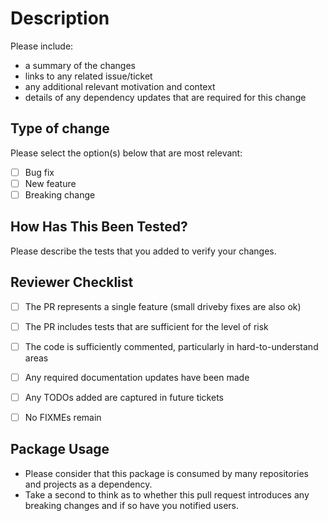 # Description

Please include:
- a summary of the changes
- links to any related issue/ticket
- any additional relevant motivation and context
- details of any dependency updates that are required for this change

## Type of change

Please select the option(s) below that are most relevant:

- [ ] Bug fix
- [ ] New feature
- [ ] Breaking change

## How Has This Been Tested?

Please describe the tests that you added to verify your changes.

## Reviewer Checklist

- [ ] The PR represents a single feature (small driveby fixes are also ok)
- [ ] The PR includes tests that are sufficient for the level of risk
- [ ] The code is sufficiently commented, particularly in hard-to-understand areas
- [ ] Any required documentation updates have been made
- [ ] Any TODOs added are captured in future tickets
- [ ] No FIXMEs remain


## Package Usage

- Please consider that this package is consumed by many repositories and projects as a dependency.
- Take a second to think as to whether this pull request introduces any breaking changes and if so have you notified users.